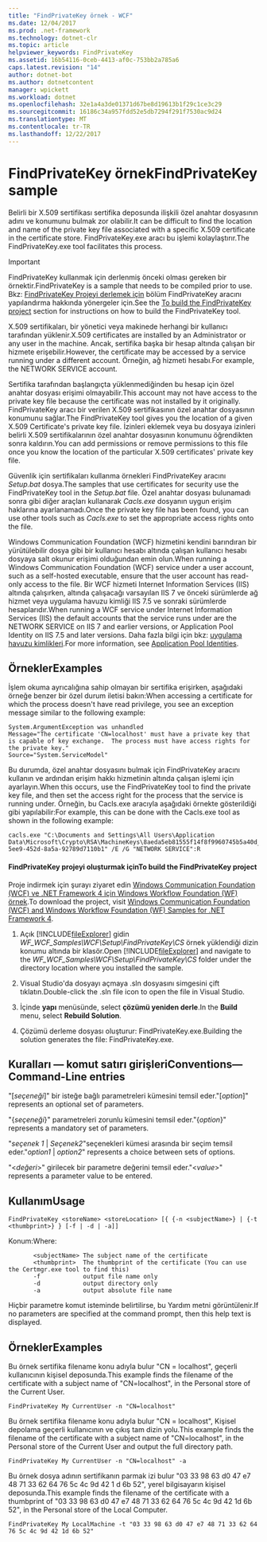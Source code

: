 ```yaml
---
title: "FindPrivateKey örnek - WCF"
ms.date: 12/04/2017
ms.prod: .net-framework
ms.technology: dotnet-clr
ms.topic: article
helpviewer_keywords: FindPrivateKey
ms.assetid: 16b54116-0ceb-4413-af0c-753bb2a785a6
caps.latest.revision: "14"
author: dotnet-bot
ms.author: dotnetcontent
manager: wpickett
ms.workload: dotnet
ms.openlocfilehash: 32e1a4a3de01371d67be8d19613b1f29c1ce3c29
ms.sourcegitcommit: 16186c34a957fdd52e5db7294f291f7530ac9d24
ms.translationtype: MT
ms.contentlocale: tr-TR
ms.lasthandoff: 12/22/2017
---
```

# <a name="findprivatekey-sample"></a><span data-ttu-id="7834e-102">FindPrivateKey örnek</span><span class="sxs-lookup"><span data-stu-id="7834e-102">FindPrivateKey sample</span></span>

<span data-ttu-id="7834e-103">Belirli bir X.509 sertifikası sertifika deposunda ilişkili özel anahtar dosyasının adını ve konumunu bulmak zor olabilir.</span><span class="sxs-lookup"><span data-stu-id="7834e-103">It can be difficult to find the location and name of the private key file associated with a specific X.509 certificate in the certificate store.</span></span> <span data-ttu-id="7834e-104">FindPrivateKey.exe aracı bu işlemi kolaylaştırır.</span><span class="sxs-lookup"><span data-stu-id="7834e-104">The FindPrivateKey.exe tool facilitates this process.</span></span>

> [!IMPORTANT]
> <span data-ttu-id="7834e-105">FindPrivateKey kullanmak için derlenmiş önceki olması gereken bir örnektir.</span><span class="sxs-lookup"><span data-stu-id="7834e-105">FindPrivateKey is a sample that needs to be compiled prior to use.</span></span> <span data-ttu-id="7834e-106">Bkz: [FindPrivateKey Projeyi derlemek için](#to-build-the-findprivatekey-project) bölüm FindPrivateKey aracını yapılandırma hakkında yönergeler için.</span><span class="sxs-lookup"><span data-stu-id="7834e-106">See the [To build the FindPrivateKey project](#to-build-the-findprivatekey-project) section for instructions on how to build the FindPrivateKey tool.</span></span>

<span data-ttu-id="7834e-107">X.509 sertifikaları, bir yönetici veya makinede herhangi bir kullanıcı tarafından yüklenir.</span><span class="sxs-lookup"><span data-stu-id="7834e-107">X.509 certificates are installed by an Administrator or any user in the machine.</span></span> <span data-ttu-id="7834e-108">Ancak, sertifika başka bir hesap altında çalışan bir hizmete erişebilir.</span><span class="sxs-lookup"><span data-stu-id="7834e-108">However, the certificate may be accessed by a service running under a different account.</span></span> <span data-ttu-id="7834e-109">Örneğin, ağ hizmeti hesabı.</span><span class="sxs-lookup"><span data-stu-id="7834e-109">For example, the NETWORK SERVICE account.</span></span>

<span data-ttu-id="7834e-110">Sertifika tarafından başlangıçta yüklenmediğinden bu hesap için özel anahtar dosyası erişimi olmayabilir.</span><span class="sxs-lookup"><span data-stu-id="7834e-110">This account may not have access to the private key file because the certificate was not installed by it originally.</span></span> <span data-ttu-id="7834e-111">FindPrivateKey aracı bir verilen X.509 sertifikasının özel anahtar dosyasının konumunu sağlar.</span><span class="sxs-lookup"><span data-stu-id="7834e-111">The FindPrivateKey tool gives you the location of a given X.509 Certificate's private key file.</span></span> <span data-ttu-id="7834e-112">İzinleri eklemek veya bu dosyaya izinleri belirli X.509 sertifikalarının özel anahtar dosyasının konumunu öğrendikten sonra kaldırın.</span><span class="sxs-lookup"><span data-stu-id="7834e-112">You can add permissions or remove permissions to this file once you know the location of the particular X.509 certificates' private key file.</span></span>

<span data-ttu-id="7834e-113">Güvenlik için sertifikaları kullanma örnekleri FindPrivateKey aracını *Setup.bat* dosya.</span><span class="sxs-lookup"><span data-stu-id="7834e-113">The samples that use certificates for security use the FindPrivateKey tool in the *Setup.bat* file.</span></span> <span data-ttu-id="7834e-114">Özel anahtar dosyası bulunamadı sonra gibi diğer araçları kullanarak *Cacls.exe* dosyanın uygun erişim haklarına ayarlanamadı.</span><span class="sxs-lookup"><span data-stu-id="7834e-114">Once the private key file has been found, you can use other tools such as *Cacls.exe* to set the appropriate access rights onto the file.</span></span>

<span data-ttu-id="7834e-115">Windows Communication Foundation (WCF) hizmetini kendini barındıran bir yürütülebilir dosya gibi bir kullanıcı hesabı altında çalışan kullanıcı hesabı dosyaya salt okunur erişimi olduğundan emin olun.</span><span class="sxs-lookup"><span data-stu-id="7834e-115">When running a Windows Communication Foundation (WCF) service under a user account, such as a self-hosted executable, ensure that the user account has read-only access to the file.</span></span> <span data-ttu-id="7834e-116">Bir WCF hizmeti Internet Information Services (IIS) altında çalışırken, altında çalışacağı varsayılan IIS 7 ve önceki sürümlerde ağ hizmet veya uygulama havuzu kimliği IIS 7.5 ve sonraki sürümlerde hesaplarıdır.</span><span class="sxs-lookup"><span data-stu-id="7834e-116">When running a WCF service under Internet Information Services (IIS) the default accounts that the service runs under are the NETWORK SERVICE on IIS 7 and earlier versions, or Application Pool Identity on IIS 7.5 and later versions.</span></span> <span data-ttu-id="7834e-117">Daha fazla bilgi için bkz: [uygulama havuzu kimlikleri](/iis/manage/configuring-security/application-pool-identities).</span><span class="sxs-lookup"><span data-stu-id="7834e-117">For more information, see [Application Pool Identities](/iis/manage/configuring-security/application-pool-identities).</span></span>

## <a name="examples"></a><span data-ttu-id="7834e-118">Örnekler</span><span class="sxs-lookup"><span data-stu-id="7834e-118">Examples</span></span>

<span data-ttu-id="7834e-119">İşlem okuma ayrıcalığına sahip olmayan bir sertifika erişirken, aşağıdaki örneğe benzer bir özel durum iletisi bakın:</span><span class="sxs-lookup"><span data-stu-id="7834e-119">When accessing a certificate for which the process doesn't have read privilege, you see an exception message similar to the following example:</span></span>

```
System.ArgumentException was unhandled
Message="The certificate 'CN=localhost' must have a private key that is capable of key exchange.  The process must have access rights for the private key."
Source="System.ServiceModel"
```

<span data-ttu-id="7834e-120">Bu durumda, özel anahtar dosyasını bulmak için FindPrivateKey aracını kullanın ve ardından erişim hakkı hizmetinin altında çalışan işlemi için ayarlayın.</span><span class="sxs-lookup"><span data-stu-id="7834e-120">When this occurs, use the FindPrivateKey tool to find the private key file, and then set the access right for the process that the service is running under.</span></span> <span data-ttu-id="7834e-121">Örneğin, bu Cacls.exe aracıyla aşağıdaki örnekte gösterildiği gibi yapılabilir:</span><span class="sxs-lookup"><span data-stu-id="7834e-121">For example, this can be done with the Cacls.exe tool as shown in the following example:</span></span>

```
cacls.exe "C:\Documents and Settings\All Users\Application Data\Microsoft\Crypto\RSA\MachineKeys\8aeda5eb81555f14f8f9960745b5a40d_38f7de48-5ee9-452d-8a5a-92789d7110b1" /E /G "NETWORK SERVICE":R
```

#### <a name="to-build-the-findprivatekey-project"></a><span data-ttu-id="7834e-122">FindPrivateKey projeyi oluşturmak için</span><span class="sxs-lookup"><span data-stu-id="7834e-122">To build the FindPrivateKey project</span></span>

<span data-ttu-id="7834e-123">Proje indirmek için şurayı ziyaret edin [Windows Communication Foundation (WCF) ve .NET Framework 4 için Windows Workflow Foundation (WF) örnek](https://www.microsoft.com/download/details.aspx?id=21459).</span><span class="sxs-lookup"><span data-stu-id="7834e-123">To download the project, visit [Windows Communication Foundation (WCF) and Windows Workflow Foundation (WF) Samples for .NET Framework 4](https://www.microsoft.com/download/details.aspx?id=21459).</span></span>

1. <span data-ttu-id="7834e-124">Açık [!INCLUDE[fileExplorer](../../../../includes/fileexplorer-md.md)] gidin *WF_WCF_Samples\WCF\Setup\FindPrivateKey\CS* örnek yüklendiği dizin konumu altında bir klasör.</span><span class="sxs-lookup"><span data-stu-id="7834e-124">Open [!INCLUDE[fileExplorer](../../../../includes/fileexplorer-md.md)] and navigate to the *WF_WCF_Samples\WCF\Setup\FindPrivateKey\CS* folder under the directory location where you installed the sample.</span></span>

2. <span data-ttu-id="7834e-125">Visual Studio'da dosyayı açmaya .sln dosyasını simgesini çift tıklatın.</span><span class="sxs-lookup"><span data-stu-id="7834e-125">Double-click the .sln file icon to open the file in Visual Studio.</span></span>

3. <span data-ttu-id="7834e-126">İçinde **yapı** menüsünde, select **çözümü yeniden derle**.</span><span class="sxs-lookup"><span data-stu-id="7834e-126">In the **Build** menu, select **Rebuild Solution**.</span></span>

4. <span data-ttu-id="7834e-127">Çözümü derleme dosyası oluşturur: FindPrivateKey.exe.</span><span class="sxs-lookup"><span data-stu-id="7834e-127">Building the solution generates the file: FindPrivateKey.exe.</span></span>

## <a name="conventionscommand-line-entries"></a><span data-ttu-id="7834e-128">Kuralları — komut satırı girişleri</span><span class="sxs-lookup"><span data-stu-id="7834e-128">Conventions—Command-Line entries</span></span>

 <span data-ttu-id="7834e-129">"[*seçeneği*]" bir isteğe bağlı parametreleri kümesini temsil eder.</span><span class="sxs-lookup"><span data-stu-id="7834e-129">"[*option*]" represents an optional set of parameters.</span></span>

 <span data-ttu-id="7834e-130">"{*seçeneği*}" parametreleri zorunlu kümesini temsil eder.</span><span class="sxs-lookup"><span data-stu-id="7834e-130">"{*option*}" represents a mandatory set of parameters.</span></span>

 <span data-ttu-id="7834e-131">"*seçenek 1* &#124; *Seçenek2*"seçenekleri kümesi arasında bir seçim temsil eder.</span><span class="sxs-lookup"><span data-stu-id="7834e-131">"*option1* &#124; *option2*" represents a choice between sets of options.</span></span>

 <span data-ttu-id="7834e-132">"\<*değeri*>" girilecek bir parametre değerini temsil eder.</span><span class="sxs-lookup"><span data-stu-id="7834e-132">"\<*value*>" represents a parameter value to be entered.</span></span>

## <a name="usage"></a><span data-ttu-id="7834e-133">Kullanım</span><span class="sxs-lookup"><span data-stu-id="7834e-133">Usage</span></span>

```
FindPrivateKey <storeName> <storeLocation> [{ {-n <subjectName>} | {-t <thumbprint>} } [-f | -d | -a]]
```

<span data-ttu-id="7834e-134">Konum:</span><span class="sxs-lookup"><span data-stu-id="7834e-134">Where:</span></span>

```
       <subjectName> The subject name of the certificate
       <thumbprint>  The thumbprint of the certificate (You can use the Certmgr.exe tool to find this)
       -f            output file name only
       -d            output directory only
       -a            output absolute file name
```

<span data-ttu-id="7834e-135">Hiçbir parametre komut isteminde belirtilirse, bu Yardım metni görüntülenir.</span><span class="sxs-lookup"><span data-stu-id="7834e-135">If no parameters are specified at the command prompt, then this help text is displayed.</span></span>

## <a name="examples"></a><span data-ttu-id="7834e-136">Örnekler</span><span class="sxs-lookup"><span data-stu-id="7834e-136">Examples</span></span>

<span data-ttu-id="7834e-137">Bu örnek sertifika filename konu adıyla bulur "CN = localhost", geçerli kullanıcının kişisel deposunda.</span><span class="sxs-lookup"><span data-stu-id="7834e-137">This example finds the filename of the certificate with a subject name of "CN=localhost", in the Personal store of the Current User.</span></span>

```
FindPrivateKey My CurrentUser -n "CN=localhost"
```

<span data-ttu-id="7834e-138">Bu örnek sertifika filename konu adıyla bulur "CN = localhost", Kişisel depolama geçerli kullanıcının ve çıkış tam dizin yolu.</span><span class="sxs-lookup"><span data-stu-id="7834e-138">This example finds the filename of the certificate with a subject name of "CN=localhost", in the Personal store of the Current User and output the full directory path.</span></span>

```
FindPrivateKey My CurrentUser -n "CN=localhost" -a
```

<span data-ttu-id="7834e-139">Bu örnek dosya adının sertifikanın parmak izi bulur "03 33 98 63 d0 47 e7 48 71 33 62 64 76 5c 4c 9d 42 1 d 6b 52", yerel bilgisayarın kişisel deposunda.</span><span class="sxs-lookup"><span data-stu-id="7834e-139">This example finds the filename of the certificate with a thumbprint of "03 33 98 63 d0 47 e7 48 71 33 62 64 76 5c 4c 9d 42 1d 6b 52", in the Personal store of the Local Computer.</span></span>

```
FindPrivateKey My LocalMachine -t "03 33 98 63 d0 47 e7 48 71 33 62 64 76 5c 4c 9d 42 1d 6b 52"
```
